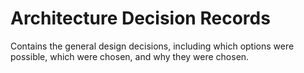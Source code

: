 # Architecture Decision Records

Contains the general design decisions, including which options were possible, which were chosen, and why they were chosen.
